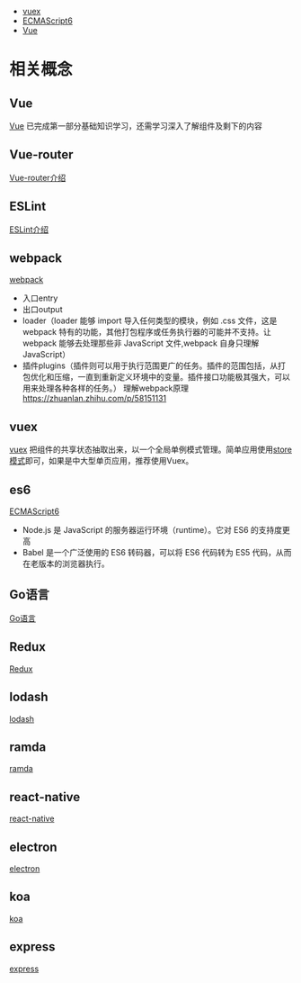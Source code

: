 + [vuex](#vuex)
+ [ECMAScript6](#es6)
+ [Vue](#vue)
# 相关概念
## Vue
[Vue](https://cn.vuejs.org/v2/guide/)
已完成第一部分基础知识学习，还需学习深入了解组件及剩下的内容
## Vue-router
[Vue-router介绍](https://router.vuejs.org/zh/)
## ESLint
[ESLint介绍](https://eslint.bootcss.com/)
## webpack
[webpack](https://www.webpackjs.com/concepts/)
+ 入口entry
+ 出口output
+ loader（loader 能够 import 导入任何类型的模块，例如 .css 文件，这是 webpack 特有的功能，其他打包程序或任务执行器的可能并不支持。让 webpack 能够去处理那些非 JavaScript 文件,webpack 自身只理解 JavaScript）
+ 插件plugins（插件则可以用于执行范围更广的任务。插件的范围包括，从打包优化和压缩，一直到重新定义环境中的变量。插件接口功能极其强大，可以用来处理各种各样的任务。）
理解webpack原理 https://zhuanlan.zhihu.com/p/58151131
## vuex
[vuex](https://vuex.vuejs.org/zh/)
把组件的共享状态抽取出来，以一个全局单例模式管理。简单应用使用[store模式](https://cn.vuejs.org/v2/guide/state-management.html#%E7%AE%80%E5%8D%95%E7%8A%B6%E6%80%81%E7%AE%A1%E7%90%86%E8%B5%B7%E6%AD%A5%E4%BD%BF%E7%94%A8/)即可，如果是中大型单页应用，推荐使用Vuex。
## es6
[ECMAScript6](https://es6.ruanyifeng.com/#docs/intro)
+ Node.js 是 JavaScript 的服务器运行环境（runtime）。它对 ES6 的支持度更高
+ Babel 是一个广泛使用的 ES6 转码器，可以将 ES6 代码转为 ES5 代码，从而在老版本的浏览器执行。
## Go语言
[Go语言](https://www.runoob.com/go/go-program-structure.html)

## Redux
[Redux](https://www.redux.org.cn/)
## lodash
[lodash](https://www.lodashjs.com/)
## ramda
[ramda](https://ramda.cn/)
## react-native
[react-native](https://reactnative.cn/)
## electron
[electron](http://www.electronjs.org/docs)
## koa
[koa](https://koa.bootcss.com/)
## express
[express](https://www.expressjs.com.cn/)